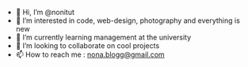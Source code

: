 - 👋 Hi, I’m @nonitut
- 👀 I’m interested in code, web-design, photography and everything is new 
- 🌱 I’m currently learning management at the university
- 💞️ I’m looking to collaborate on cool projects
- 📫 How to reach me :  nona.blogg@gmail.com

<!---
nonitut/nonitut is a ✨ special ✨ repository because its `README.md` (this file) appears on your GitHub profile.
You can click the Preview link to take a look at your changes.
--->
